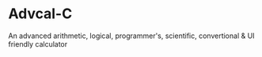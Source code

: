 # Advcal-C
An advanced arithmetic, logical, programmer's, scientific, convertional & UI friendly calculator
